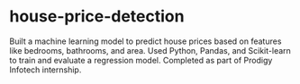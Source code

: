 # house-price-detection
Built a machine learning model to predict house prices based on features like bedrooms, bathrooms, and area. Used Python, Pandas, and Scikit-learn to train and evaluate a regression model. Completed as part of Prodigy Infotech internship.
